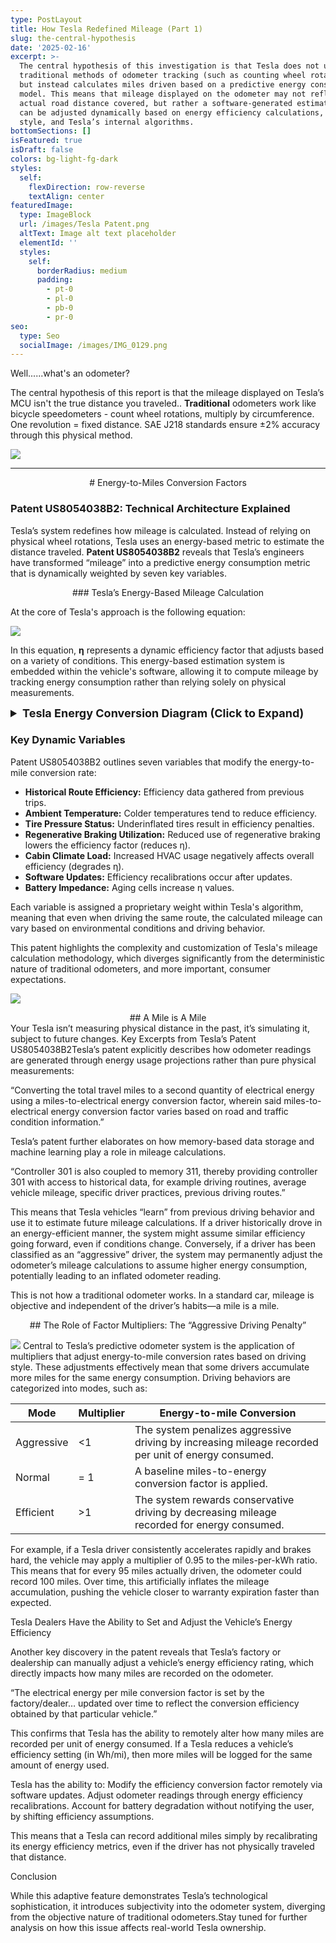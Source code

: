 ```yaml
---
type: PostLayout
title: How Tesla Redefined Mileage (Part 1)
slug: the-central-hypothesis
date: '2025-02-16'
excerpt: >-
  The central hypothesis of this investigation is that Tesla does not use
  traditional methods of odometer tracking (such as counting wheel rotations)
  but instead calculates miles driven based on a predictive energy consumption
  model. This means that mileage displayed on the odometer may not reflect the
  actual road distance covered, but rather a software-generated estimation that
  can be adjusted dynamically based on energy efficiency calculations, driving
  style, and Tesla’s internal algorithms.
bottomSections: []
isFeatured: true
isDraft: false
colors: bg-light-fg-dark
styles:
  self:
    flexDirection: row-reverse
    textAlign: center
featuredImage:
  type: ImageBlock
  url: /images/Tesla Patent.png
  altText: Image alt text placeholder
  elementId: ''
  styles:
    self:
      borderRadius: medium
      padding:
        - pt-0
        - pl-0
        - pb-0
        - pr-0
seo:
  type: Seo
  socialImage: /images/IMG_0129.png
---
```

Well......what's an odometer?

The central hypothesis of this report is that the mileage displayed on Tesla’s MCU isn't the true distance you traveled.. **Traditional** odometers work like bicycle speedometers - count wheel rotations, multiply by circumference. One revolution = fixed distance. SAE J218 standards ensure ±2% accuracy through this physical method.

![](/images/IMG_1270.jpeg)

***

<div style="text-align: center"># Energy-to-Miles Conversion Factors</div>

### Patent US8054038B2: Technical Architecture Explained

Tesla’s system redefines how mileage is calculated. Instead of relying on physical wheel rotations, Tesla uses an energy-based metric to estimate the distance traveled. **Patent US8054038B2** reveals that Tesla’s engineers have transformed “mileage” into a predictive energy consumption metric that is dynamically weighted by seven key variables.

<div style="text-align: center">### Tesla’s Energy-Based Mileage Calculation</div>

At the core of Tesla's approach is the following equation:

![](/images/Energy%20converion%20miles%20fact.png)

In this equation, **η** represents a dynamic efficiency factor that adjusts based on a variety of conditions. This energy-based estimation system is embedded within the vehicle's software, allowing it to compute mileage by tracking energy consumption rather than relying solely on physical measurements.

<details>
  <summary style="cursor: pointer; font-size: 18px; font-weight: bold;">Tesla Energy Conversion Diagram (Click to Expand)</summary>

<div style="margin: 20px 0; text-align: center;">
  <svg viewBox="0 0 1000 600" style="width: 100%; max-width: 850px; height: auto; border: 1px solid #ccc; border-radius: 8px; background: #fff;">
    <!-- Arrowhead marker definition -->
    <defs>
      <marker id="arrowhead" markerWidth="10" markerHeight="7" refX="10" refY="3.5" orient="auto">
        <polygon points="0 0, 10 3.5, 0 7" fill="#34495e" />
      </marker>
      <!-- Gradients -->
      <linearGradient id="gradEnergy" x1="0" y1="0" x2="1" y2="0">
        <stop offset="0%" stop-color="#89CFF0"/>
        <stop offset="100%" stop-color="#1E90FF"/>
      </linearGradient>
      <linearGradient id="gradEfficiency" x1="0" y1="0" x2="1" y2="0">
        <stop offset="0%" stop-color="#98FB98"/>
        <stop offset="100%" stop-color="#2E8B57"/>
      </linearGradient>
      <linearGradient id="gradMiles" x1="0" y1="0" x2="1" y2="0">
        <stop offset="0%" stop-color="#FFDAB9"/>
        <stop offset="100%" stop-color="#FF8C00"/>
      </linearGradient>
      <linearGradient id="gradDynamic" x1="0" y1="0" x2="1" y2="0">
        <stop offset="0%" stop-color="#FFE4E1"/>
        <stop offset="100%" stop-color="#CD5C5C"/>
      </linearGradient>
    </defs>

```
<!-- Main Flow: Energy Consumed -> Equation -> Odometer Miles -->
<!-- Energy Consumed Box -->
<rect x="50" y="50" width="220" height="60" fill="url(#gradEnergy)" stroke="#1E90FF" stroke-width="2" rx="8" ry="8"/>
<text x="160" y="85" text-anchor="middle" fill="#fff" font-weight="bold">Energy Consumed</text>
<text x="160" y="105" text-anchor="middle" fill="#fff">(kWh)</text>

<!-- Equation Box -->
<rect x="350" y="50" width="280" height="60" fill="url(#gradEfficiency)" stroke="#2E8B57" stroke-width="2" rx="8" ry="8"/>
<text x="490" y="85" text-anchor="middle" fill="#fff" font-weight="bold">Mileage =</text>
<text x="490" y="105" text-anchor="middle" fill="#fff">Energy / (BaseEff. × η)</text>

<!-- Odometer Miles Box -->
<rect x="700" y="50" width="220" height="60" fill="url(#gradMiles)" stroke="#FF8C00" stroke-width="2" rx="8" ry="8"/>
<text x="810" y="85" text-anchor="middle" fill="#fff" font-weight="bold">Odometer</text>
<text x="810" y="105" text-anchor="middle" fill="#fff">Miles</text>

<!-- Arrows in Main Flow -->
<line x1="270" y1="80" x2="350" y2="80" stroke="#34495e" stroke-width="2" marker-end="url(#arrowhead)"/>
<line x1="630" y1="80" x2="700" y2="80" stroke="#34495e" stroke-width="2" marker-end="url(#arrowhead)"/>

<!-- Dynamic Efficiency Factor (η) Box -->
<rect x="400" y="150" width="200" height="50" fill="url(#gradDynamic)" stroke="#CD5C5C" stroke-width="2" rx="8" ry="8"/>
<text x="500" y="180" text-anchor="middle" fill="#fff" font-weight="bold">Dynamic Efficiency Factor</text>
<text x="500" y="195" text-anchor="middle" fill="#fff">(η)</text>

<!-- Arrow from Equation Box to Dynamic Efficiency Factor -->
<line x1="490" y1="110" x2="500" y2="150" stroke="#34495e" stroke-width="2" marker-end="url(#arrowhead)"/>

<!-- Dynamic Factors (arranged in two columns) -->
<!-- Left Column -->
<rect x="50" y="250" width="300" height="40" fill="#f5f5f5" stroke="#aaa" stroke-width="2" rx="8" ry="8"/>
<text x="200" y="280" text-anchor="middle" fill="#333">Historical Route Efficiency</text>

<rect x="50" y="310" width="300" height="40" fill="#f5f5f5" stroke="#aaa" stroke-width="2" rx="8" ry="8"/>
<text x="200" y="340" text-anchor="middle" fill="#333">Ambient Temperature</text>

<rect x="50" y="370" width="300" height="40" fill="#f5f5f5" stroke="#aaa" stroke-width="2" rx="8" ry="8"/>
<text x="200" y="400" text-anchor="middle" fill="#333">Tire Pressure Status</text>

<rect x="50" y="430" width="300" height="40" fill="#f5f5f5" stroke="#aaa" stroke-width="2" rx="8" ry="8"/>
<text x="200" y="460" text-anchor="middle" fill="#333">Regenerative Braking Utilization</text>

<!-- Right Column -->
<rect x="650" y="250" width="300" height="40" fill="#f5f5f5" stroke="#aaa" stroke-width="2" rx="8" ry="8"/>
<text x="800" y="280" text-anchor="middle" fill="#333">Cabin Climate Load</text>

<rect x="650" y="310" width="300" height="40" fill="#f5f5f5" stroke="#aaa" stroke-width="2" rx="8" ry="8"/>
<text x="800" y="340" text-anchor="middle" fill="#333">Software Updates</text>

<rect x="650" y="370" width="300" height="40" fill="#f5f5f5" stroke="#aaa" stroke-width="2" rx="8" ry="8"/>
<text x="800" y="400" text-anchor="middle" fill="#333">Battery Impedance</text>

<!-- Connecting Lines from Dynamic Efficiency Factor to each Dynamic Factor -->
<!-- Left Column connections -->
<line x1="500" y1="200" x2="200" y2="250" stroke="#34495e" stroke-width="2" marker-end="url(#arrowhead)"/>
<line x1="500" y1="200" x2="200" y2="310" stroke="#34495e" stroke-width="2" marker-end="url(#arrowhead)"/>
<line x1="500" y1="200" x2="200" y2="370" stroke="#34495e" stroke-width="2" marker-end="url(#arrowhead)"/>
<line x1="500" y1="200" x2="200" y2="430" stroke="#34495e" stroke-width="2" marker-end="url(#arrowhead)"/>

<!-- Right Column connections -->
<line x1="500" y1="200" x2="800" y2="250" stroke="#34495e" stroke-width="2" marker-end="url(#arrowhead)"/>
<line x1="500" y1="200" x2="800" y2="310" stroke="#34495e" stroke-width="2" marker-end="url(#arrowhead)"/>
<line x1="500" y1="200" x2="800" y2="370" stroke="#34495e" stroke-width="2" marker-end="url(#arrowhead)"/>
```

  </svg>
</div>

</details>

### Key Dynamic Variables

Patent US8054038B2 outlines seven variables that modify the energy-to-mile conversion rate:

*   **Historical Route Efficiency:** Efficiency data gathered from previous trips.
*   **Ambient Temperature:** Colder temperatures tend to reduce efficiency.
*   **Tire Pressure Status:** Underinflated tires result in efficiency penalties.
*   **Regenerative Braking Utilization:** Reduced use of regenerative braking lowers the efficiency factor (reduces η).
*   **Cabin Climate Load:** Increased HVAC usage negatively affects overall efficiency (degrades η).
*   **Software Updates:** Efficiency recalibrations occur after updates.
*   **Battery Impedance:** Aging cells increase η values.

Each variable is assigned a proprietary weight within Tesla's algorithm, meaning that even when driving the same route, the calculated mileage can vary based on environmental conditions and driving behavior.

This patent highlights the complexity and customization of Tesla's mileage calculation methodology, which diverges significantly from the deterministic nature of traditional odometers, and more important, consumer expectations.

![](/images/IMG_1247.png)

<div style="text-align: center">## A Mile is A Mile</div>

<div style="text-align: left">Your Tesla isn’t measuring physical distance in the past, it’s simulating it, subject to future changes.
Key Excerpts from Tesla’s Patent US8054038B2Tesla’s patent explicitly describes how odometer readings are generated through energy usage projections rather than pure physical measurements:</div>

“Converting the total travel miles to a second quantity of electrical energy using a miles-to-electrical energy conversion factor, wherein said miles-to-electrical energy conversion factor varies based on road and traffic condition information.”

Tesla’s patent further elaborates on how memory-based data storage and machine learning play a role in mileage calculations.

“Controller 301 is also coupled to memory 311, thereby providing controller 301 with access to historical data, for example driving routines, average vehicle mileage, specific driver practices, previous driving routes.”

This means that Tesla vehicles “learn” from previous driving behavior and use it to estimate future mileage calculations. If a driver historically drove in an energy-efficient manner, the system might assume similar efficiency going forward, even if conditions change. Conversely, if a driver has been classified as an “aggressive” driver, the system may permanently adjust the odometer’s mileage calculations to assume higher energy consumption, potentially leading to an inflated odometer reading.

This is not how a traditional odometer works. In a standard car, mileage is objective and independent of the driver’s habits—a mile is a mile.

<div style="text-align: center">## The Role of Factor Multipliers: The “Aggressive Driving Penalty”</div>

![](/images/IMG_1271.jpeg)
Central to Tesla’s predictive odometer system is the application of multipliers that adjust energy-to-mile conversion rates based on driving style. These adjustments effectively mean that some drivers accumulate more miles for the same energy consumption. Driving behaviors are categorized into modes, such as:

| Mode       | Multiplier | Energy-to-mile Conversion                                                                           |
| ---------- | ---------- | --------------------------------------------------------------------------------------------------- |
| Aggressive | <1         | The system penalizes aggressive driving by increasing mileage recorded per unit of energy consumed. |
| Normal     | = 1        | A baseline miles-to-energy conversion factor is applied.                                            |
| Efficient  | >1         | The system rewards conservative driving by decreasing mileage recorded for energy consumed.         |

For example, if a Tesla driver consistently accelerates rapidly and brakes hard, the vehicle may apply a multiplier of 0.95 to the miles-per-kWh ratio. This means that for every 95 miles actually driven, the odometer could record 100 miles. Over time, this artificially inflates the mileage accumulation, pushing the vehicle closer to warranty expiration faster than expected.

Tesla Dealers Have the Ability to Set and Adjust the Vehicle’s Energy Efficiency

Another key discovery in the patent reveals that Tesla’s factory or dealership can manually adjust a vehicle’s energy efficiency rating, which directly impacts how many miles are recorded on the odometer.

“The electrical energy per mile conversion factor is set by the factory/dealer… updated over time to reflect the conversion efficiency obtained by that particular vehicle.”

This confirms that Tesla has the ability to remotely alter how many miles are recorded per unit of energy consumed. If a Tesla reduces a vehicle’s efficiency setting (in Wh/mi), then more miles will be logged for the same amount of energy used.

Tesla has the ability to: Modify the efficiency conversion factor remotely via software updates. Adjust odometer readings through energy efficiency recalibrations. Account for battery degradation without notifying the user, by shifting efficiency assumptions.

This means that a Tesla can record additional miles simply by recalibrating its energy efficiency metrics, even if the driver has not physically traveled that distance.

Conclusion

While this adaptive feature demonstrates Tesla’s technological sophistication, it introduces subjectivity into the odometer system, diverging from the objective nature of traditional odometers.Stay tuned for further analysis on how this issue affects real-world Tesla ownership.

```
```

